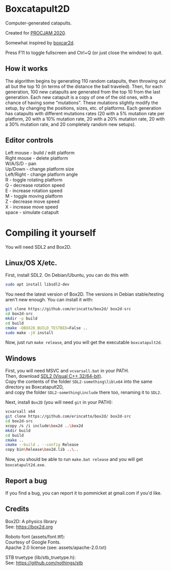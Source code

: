 # Boxcatapult2D

Computer-generated catapults.

Created for [PROCJAM 2020](https://itch.io/jam/procjam).

Somewhat inspired by [boxcar2d](http://boxcar2d.com).

Press F11 to toggle fullscreen and Ctrl+Q (or just close the window) to quit.

## How it works

The algorithm begins by generating 110 random catapults, then throwing out all but the top 10 (in terms of
the distance the ball traveled).
Then, for each generation, 100 new catapults are generated from the top 10 from the last generation.
Each new catapult is a copy of one of the old ones, with a chance of having some "mutations".
These mutations slightly modify the setup, by changing the positions, sizes, etc. of platforms.
Each generation has catapults with different mutations rates (20 with a 5% mutation rate per platform, 20 with a 10%
mutation rate, 20 with a 20% mutation rate, 20 with a 30% mutation rate, and 20 completely random new setups).

## Editor controls
Left mouse - build / edit platform  
Right mouse - delete platform  
W/A/S/D - pan  
Up/Down - change platform size  
Left/Right - change platform angle  
R - toggle rotating platform  
Q - decrease rotation speed  
E - increase rotation speed  
M - toggle moving platform  
Z - decrease move speed  
X - increase move speed  
space - simulate catapult  

# Compiling it yourself
You will need SDL2 and Box2D.

## Linux/OS X/etc.
First, install SDL2. On Debian/Ubuntu, you can do this with
```bash
sudo apt install libsdl2-dev
```

You need the latest version of Box2D. The versions in Debian stable/testing aren't new enough.
You can install it with:
```bash
git clone https://github.com/erincatto/box2d/ box2d-src
cd box2d-src
mkdir -p build
cd build
cmake -DBOX2D_BUILD_TESTBED=False ..
sudo make -j8 install
```

Now, just run `make release`, and you will get the executable `boxcatapult2d`.

## Windows
First, you will need MSVC and `vcvarsall.bat` in your PATH.  
Then, download <a href="https://www.libsdl.org/download-2.0.php" target="_blank">SDL2 (Visual C++ 32/64-bit)</a>.  
Copy the contents of the folder `SDL2-something\lib\x64` into the same directory as Boxcatapult2D,  
and copy the folder `SDL2-something\include` there too, renaming it to `SDL2`.  

Next, install `Box2D` (you will need `git` in your PATH):
```bash
vcvarsall x64
git clone https://github.com/erincatto/box2d/ box2d-src
cd box2d-src
xcopy /s /i include\box2d ..\box2d
mkdir build
cd build
cmake ..
cmake --build . --config Release
copy bin\Release\box2d.lib ..\..
```

Now, you should be able to run `make.bat release` and you will get `boxcatapult2d.exe`.

## Report a bug

If you find a bug, you can report it to pommicket at gmail.com if you'd like.

## Credits
Box2D: A physics library  
See: https://box2d.org  

Roboto font (assets/font.ttf):  
Courtesy of Google Fonts.  
Apache 2.0 license (see: assets/apache-2.0.txt)  

STB truetype (lib/stb\_truetype.h):  
See: https://github.com/nothings/stb  
